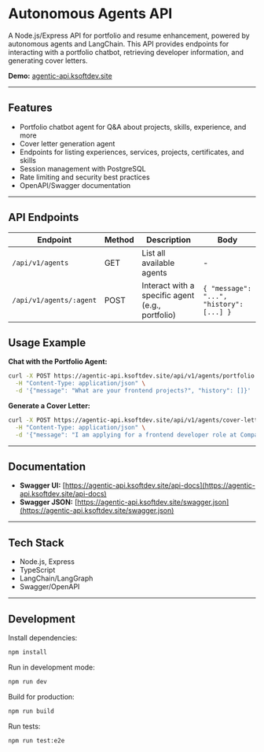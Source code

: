 # Autonomous Agents API

A Node.js/Express API for portfolio and resume enhancement, powered by autonomous agents and LangChain. This API provides endpoints for interacting with a portfolio chatbot, retrieving developer information, and generating cover letters.

**Demo:** [agentic-api.ksoftdev.site](https://agentic-api.ksoftdev.site/api-docs)

---

## Features

- Portfolio chatbot agent for Q&A about projects, skills, experience, and more
- Cover letter generation agent
- Endpoints for listing experiences, services, projects, certificates, and skills
- Session management with PostgreSQL
- Rate limiting and security best practices
- OpenAPI/Swagger documentation

---

## API Endpoints

| Endpoint | Method | Description | Body |
|----------|--------|-------------|------|
| `/api/v1/agents` | GET | List all available agents | - |
| `/api/v1/agents/:agent` | POST | Interact with a specific agent (e.g., portfolio) | `{ "message": "...", "history": [...] }` |


## Usage Example

**Chat with the Portfolio Agent:**
```bash
curl -X POST https://agentic-api.ksoftdev.site/api/v1/agents/portfolio \
  -H "Content-Type: application/json" \
  -d '{"message": "What are your frontend projects?", "history": []}'
```

**Generate a Cover Letter:**
```bash
curl -X POST https://agentic-api.ksoftdev.site/api/v1/agents/cover-letter \
  -H "Content-Type: application/json" \
  -d '{"message": "I am applying for a frontend developer role at Company X."}'
```

---

## Documentation

- **Swagger UI:** [https://agentic-api.ksoftdev.site/api-docs](https://agentic-api.ksoftdev.site/api-docs)
- **Swagger JSON:** [https://agentic-api.ksoftdev.site/swagger.json](https://agentic-api.ksoftdev.site/swagger.json)

---

## Tech Stack

- Node.js, Express
- TypeScript
- LangChain/LangGraph
- Swagger/OpenAPI

---

## Development

Install dependencies:
```bash
npm install
```

Run in development mode:
```bash
npm run dev
```

Build for production:
```bash
npm run build
```

Run tests:
```bash
npm run test:e2e
```
